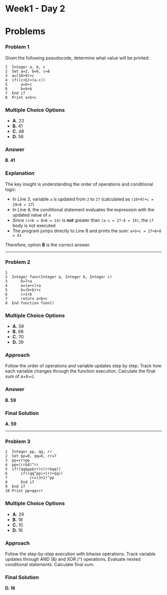 # Week1 - Day 2

# Problems

### Problem 1

Given the following pseudocode, determine what value will be printed:

```
1  Integer a, b, c
2  Set a=2, b=6, c=8
3  a=(10+9)+c
4  if((c+b)>(a-c))
5      a=b+c
6      b=b+b
7  End if
8  Print a+b+c
```

### Multiple Choice Options

- **A.** 23
- **B.** 41
- **C.** 48
- **D.** 58


### Answer

**B. 41**

### Explanation

The key insight is understanding the order of operations and conditional logic:

- In Line 3, variable `a` is updated from `2` to `27` (calculated as `(10+9)+c = 19+8 = 27`)
- In Line 4, the conditional statement evaluates the expression with the updated value of `a`
- Since `(c+b = 8+6 = 14)` is **not** greater than `(a-c = 27-8 = 19)`, the `if` body is not executed
- The program jumps directly to Line 8 and prints the sum: `a+b+c = 27+6+8 = 41`

Therefore, option **B** is the correct answer.

---

### Problem 2
```
1
2  Integer funn(Integer a, Integer b, Integer c)
3      b=7+a
4      a=(a+c)+a
5      b=(b+b)+c
6      c=1+b
7      return a+b+c
8  End function funn()
```

### Multiple Choice Options

- **A.** 59
- **B.** 68
- **C.** 70
- **D.** 39

### Approach
Follow the order of operations and variable updates step by step.
Track how each variable changes through the function execution.
Calculate the final sum of a+b+c.

### Answer

**B. 59**

### Final Solution
**A. 59**

---

### Problem 3
```
1  Integer pp, qq, rr
2  Set pp=0, qq=6, rr=7
3  pp=rr+pp
4  pp=(rr&4)^rr
5  if((qq&pp&rr)<(rr&qq))
6      if((qq^pp)<(rr+qq))
7          rr=(3+1)^pp
8      End if
9  End if
10 Print pp+qq+rr
```

### Multiple Choice Options

- **A.** 29
- **B.** 18
- **C.** 10
- **D.** 16

### Approach
Follow the step-by-step execution with bitwise operations.
Track variable updates through AND (&) and XOR (^) operations.
Evaluate nested conditional statements.
Calculate final sum.


### Final Solution
**D. 16**
